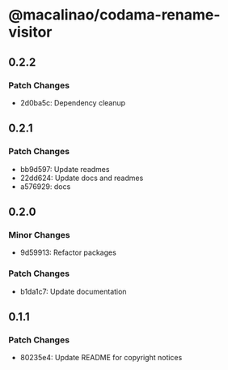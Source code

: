 # @macalinao/codama-rename-visitor

## 0.2.2

### Patch Changes

- 2d0ba5c: Dependency cleanup

## 0.2.1

### Patch Changes

- bb9d597: Update readmes
- 22dd624: Update docs and readmes
- a576929: docs

## 0.2.0

### Minor Changes

- 9d59913: Refactor packages

### Patch Changes

- b1da1c7: Update documentation

## 0.1.1

### Patch Changes

- 80235e4: Update README for copyright notices
